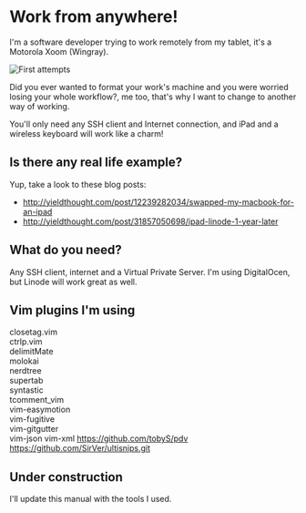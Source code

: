 # Work from anywhere!

I'm a software developer trying to work remotely from my tablet, 
it's a Motorola Xoom (Wingray).

![First attempts](http://i.imgur.com/7PnsvDV.jpg)

Did you ever wanted to format your work's machine and you were
worried losing your whole workflow?, me too, that's why I want to
change to another way of working.

You'll only need any SSH client and Internet connection, and iPad
and a wireless keyboard will work like a charm!

## Is there any real life example?
Yup, take a look to these blog posts:
- http://yieldthought.com/post/12239282034/swapped-my-macbook-for-an-ipad
- http://yieldthought.com/post/31857050698/ipad-linode-1-year-later

## What do you need?
Any SSH client, internet and a Virtual Private Server. I'm using
DigitalOcen, but Linode will work great as well.

## Vim plugins I'm using
closetag.vim     
ctrlp.vim     
delimitMate     
molokai     
nerdtree     
supertab     
syntastic     
tcomment\_vim     
vim-easymotion     
vim-fugitive     
vim-gitgutter     
vim-json
vim-xml
https://github.com/tobyS/pdv
https://github.com/SirVer/ultisnips.git

## Under construction
I'll update this manual with the tools I used.
